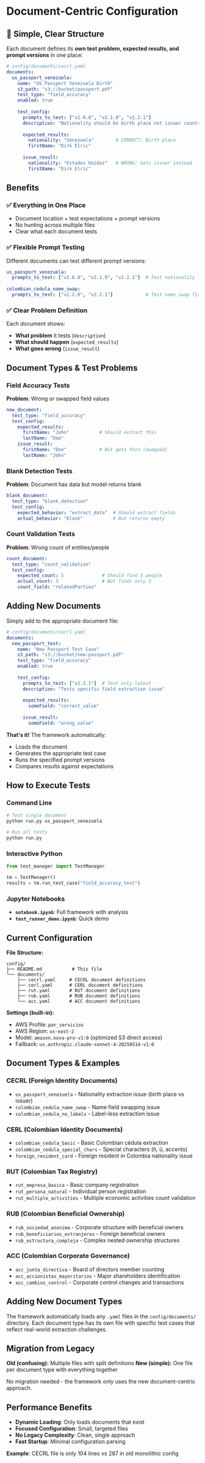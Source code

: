 # Document-Centric Configuration

## 🎯 Simple, Clear Structure

Each document defines its **own test problem, expected results, and prompt versions** in one place:

```yaml
# config/documents/cecrl.yaml
documents:
  us_passport_venezuela:
    name: "US Passport Venezuela Birth"
    s3_path: "s3://bucket/passport.pdf"
    test_type: "field_accuracy"
    enabled: true
    
    test_config:
      prompts_to_test: ["v2.0.0", "v2.1.0", "v2.2.1"]
      description: "Nationality should be birth place not issuer country"
      
      expected_results:
        nationality: "Venezuela"        # CORRECT: Birth place
        firstName: "Dirk Elric"
        
      issue_result:
        nationality: "Estados Unidos"   # WRONG: Gets issuer instead
        firstName: "Dirk Elric"
```

## Benefits

### ✅ **Everything in One Place**
- Document location + test expectations + prompt versions
- No hunting across multiple files
- Clear what each document tests

### ✅ **Flexible Prompt Testing**
Different documents can test different prompt versions:
```yaml
us_passport_venezuela:
  prompts_to_test: ["v2.0.0", "v2.1.0", "v2.2.1"]  # Test nationality fix
  
colombian_cedula_name_swap:
  prompts_to_test: ["v2.2.0", "v2.2.1"]            # Test name swap fix
```

### ✅ **Clear Problem Definition**
Each document shows:
- **What problem** it tests (`description`)
- **What should happen** (`expected_results`)
- **What goes wrong** (`issue_result`)

## Document Types & Test Problems

### Field Accuracy Tests
**Problem**: Wrong or swapped field values
```yaml
new_document:
  test_type: "field_accuracy"
  test_config:
    expected_results:
      firstName: "John"           # Should extract this
      lastName: "Doe"
    issue_result:
      firstName: "Doe"            # But gets this (swapped)
      lastName: "John"
```

### Blank Detection Tests  
**Problem**: Document has data but model returns blank
```yaml
blank_document:
  test_type: "blank_detection"
  test_config:
    expected_behavior: "extract_data"  # Should extract fields
    actual_behavior: "blank"           # But returns empty
```

### Count Validation Tests
**Problem**: Wrong count of entities/people
```yaml
count_document:
  test_type: "count_validation"
  test_config:
    expected_count: 5              # Should find 5 people
    actual_count: 3                # But finds only 3
    count_field: "relatedParties"
```

## Adding New Documents

Simply add to the appropriate document file:

```yaml
# config/documents/cecrl.yaml
documents:
  new_passport_test:
    name: "New Passport Test Case"
    s3_path: "s3://bucket/new-passport.pdf"
    test_type: "field_accuracy"
    enabled: true
    
    test_config:
      prompts_to_test: ["v2.2.1"]  # Test only latest
      description: "Tests specific field extraction issue"
      
      expected_results:
        someField: "correct_value"
        
      issue_result:
        someField: "wrong_value"
```

**That's it!** The framework automatically:
- Loads the document 
- Generates the appropriate test case
- Runs the specified prompt versions
- Compares results against expectations

## How to Execute Tests

### Command Line
```bash
# Test single document
python run.py us_passport_venezuela

# Run all tests
python run.py
```

### Interactive Python
```python
from test_manager import TestManager

tm = TestManager()
results = tm.run_test_case("field_accuracy_test")
```

### Jupyter Notebooks
- **`notebook.ipynb`**: Full framework with analysis
- **`test_runner_demo.ipynb`**: Quick demo

## Current Configuration

**File Structure:**
```
config/
├── README.md           # This file
└── documents/
    ├── cecrl.yaml     # CECRL document definitions
    ├── cerl.yaml      # CERL document definitions  
    ├── rut.yaml       # RUT document definitions
    ├── rub.yaml       # RUB document definitions
    └── acc.yaml       # ACC document definitions
```

**Settings (built-in):**
- AWS Profile: `par_servicios`
- AWS Region: `us-east-2`
- Model: `amazon.nova-pro-v1:0` (optimized S3 direct access)
- Fallback: `us.anthropic.claude-sonnet-4-20250514-v1:0`

## Document Types & Examples

### CECRL (Foreign Identity Documents)
- `us_passport_venezuela` - Nationality extraction issue (birth place vs issuer)
- `colombian_cedula_name_swap` - Name field swapping issue  
- `colombian_cedula_no_labels` - Label-less extraction issue

### CERL (Colombian Identity Documents)
- `colombian_cedula_basic` - Basic Colombian cédula extraction
- `colombian_cedula_special_chars` - Special characters (ñ, ü, accents)
- `foreign_resident_card` - Foreign resident in Colombia nationality issue

### RUT (Colombian Tax Registry)
- `rut_empresa_basica` - Basic company registration
- `rut_persona_natural` - Individual person registration
- `rut_multiple_activities` - Multiple economic activities count validation

### RUB (Colombian Beneficial Ownership)
- `rub_sociedad_anonima` - Corporate structure with beneficial owners
- `rub_beneficiarios_extranjeros` - Foreign beneficial owners
- `rub_estructura_compleja` - Complex nested ownership structures

### ACC (Colombian Corporate Governance)
- `acc_junta_directiva` - Board of directors member counting
- `acc_accionistas_mayoritarios` - Major shareholders identification
- `acc_cambios_control` - Corporate control changes and transactions

## Adding New Document Types

The framework automatically loads any `.yaml` files in the `config/documents/` directory. Each document type has its own file with specific test cases that reflect real-world extraction challenges.

## Migration from Legacy

**Old (confusing):** Multiple files with split definitions
**New (simple):** One file per document type with everything together

No migration needed - the framework only uses the new document-centric approach.

## Performance Benefits

- **Dynamic Loading**: Only loads documents that exist
- **Focused Configuration**: Small, targeted files
- **No Legacy Complexity**: Clean, single approach
- **Fast Startup**: Minimal configuration parsing

**Example**: CECRL file is only 104 lines vs 287 in old monolithic config